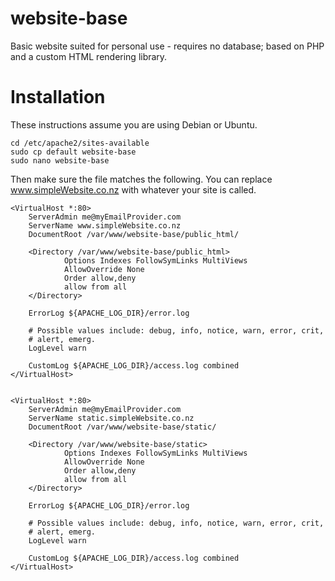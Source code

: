 website-base
============

Basic website suited for personal use - requires no database; based on PHP and a custom HTML rendering library.

Installation
============

These instructions assume you are using Debian or Ubuntu.

    cd /etc/apache2/sites-available
    sudo cp default website-base
    sudo nano website-base

Then make sure the file matches the following. You can replace www.simpleWebsite.co.nz with whatever your site is called.


    <VirtualHost *:80>
        ServerAdmin me@myEmailProvider.com
        ServerName www.simpleWebsite.co.nz
        DocumentRoot /var/www/website-base/public_html/

        <Directory /var/www/website-base/public_html>
                Options Indexes FollowSymLinks MultiViews
                AllowOverride None
                Order allow,deny
                allow from all
        </Directory>

        ErrorLog ${APACHE_LOG_DIR}/error.log

        # Possible values include: debug, info, notice, warn, error, crit,
        # alert, emerg.
        LogLevel warn

        CustomLog ${APACHE_LOG_DIR}/access.log combined
    </VirtualHost>


    <VirtualHost *:80>
        ServerAdmin me@myEmailProvider.com
        ServerName static.simpleWebsite.co.nz
        DocumentRoot /var/www/website-base/static/

        <Directory /var/www/website-base/static>
                Options Indexes FollowSymLinks MultiViews
                AllowOverride None
                Order allow,deny
                allow from all
        </Directory>

        ErrorLog ${APACHE_LOG_DIR}/error.log

        # Possible values include: debug, info, notice, warn, error, crit,
        # alert, emerg.
        LogLevel warn

        CustomLog ${APACHE_LOG_DIR}/access.log combined
    </VirtualHost>
